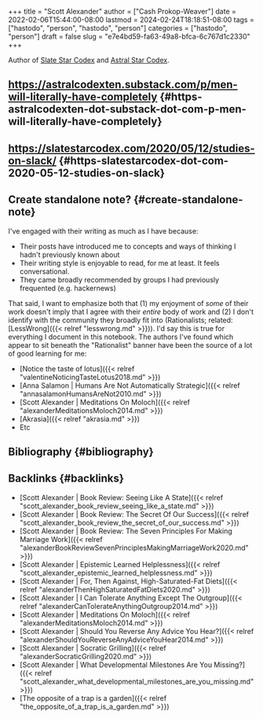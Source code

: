 +++
title = "Scott Alexander"
author = ["Cash Prokop-Weaver"]
date = 2022-02-06T15:44:00-08:00
lastmod = 2024-02-24T18:18:51-08:00
tags = ["hastodo", "person", "hastodo", "person"]
categories = ["hastodo", "person"]
draft = false
slug = "e7e4bd59-fa63-49a8-bfca-6c767d1c2330"
+++

Author of [Slate Star Codex](https://slatestarcodex.com/) and [Astral Star Codex](https://astralcodexten.substack.com/).


## <https://astralcodexten.substack.com/p/men-will-literally-have-completely> {#https-astralcodexten-dot-substack-dot-com-p-men-will-literally-have-completely}


## <https://slatestarcodex.com/2020/05/12/studies-on-slack/> {#https-slatestarcodex-dot-com-2020-05-12-studies-on-slack}


## Create standalone note? {#create-standalone-note}

I've engaged with their writing as much as I have because:

-   Their posts have introduced me to concepts and ways of thinking I hadn't previously known about
-   Their writing style is enjoyable to read, for me at least. It feels conversational.
-   They came broadly recommended by groups I had previously frequented (e.g. hackernews)

That said, I want to emphasize both that (1) my enjoyment of _some_ of their work doesn't imply that I agree with their _entire_ body of work and (2) I don't identify with the community they broadly fit into (Rationalists; related: [LessWrong]({{< relref "lesswrong.md" >}})). I'd say this is true for everything I document in this notebook. The authors I've found which appear to sit beneath the "Rationalist" banner have been the source of a lot of good learning for me:

-   [Notice the taste of lotus]({{< relref "valentineNoticingTasteLotus2018.md" >}})
-   [Anna Salamon | Humans Are Not Automatically Strategic]({{< relref "annasalamonHumansAreNot2010.md" >}})
-   [Scott Alexander | Meditations On Moloch]({{< relref "alexanderMeditationsMoloch2014.md" >}})
-   [Akrasia]({{< relref "akrasia.md" >}})
-   Etc


## Bibliography {#bibliography}

<style>.csl-entry{text-indent: -1.5em; margin-left: 1.5em;}</style><div class="csl-bib-body">
</div>


## Backlinks {#backlinks}

-   [Scott Alexander | Book Review: Seeing Like A State]({{< relref "scott_alexander_book_review_seeing_like_a_state.md" >}})
-   [Scott Alexander | Book Review: The Secret Of Our Success]({{< relref "scott_alexander_book_review_the_secret_of_our_success.md" >}})
-   [Scott Alexander | Book Review: The Seven Principles For Making Marriage Work]({{< relref "alexanderBookReviewSevenPrinciplesMakingMarriageWork2020.md" >}})
-   [Scott Alexander | Epistemic Learned Helplessness]({{< relref "scott_alexander_epistemic_learned_helplessness.md" >}})
-   [Scott Alexander | For, Then Against, High-Saturated-Fat Diets]({{< relref "alexanderThenHighSaturatedFatDiets2020.md" >}})
-   [Scott Alexander | I Can Tolerate Anything Except The Outgroup]({{< relref "alexanderCanTolerateAnythingOutgroup2014.md" >}})
-   [Scott Alexander | Meditations On Moloch]({{< relref "alexanderMeditationsMoloch2014.md" >}})
-   [Scott Alexander | Should You Reverse Any Advice You Hear?]({{< relref "alexanderShouldYouReverseAnyAdviceYouHear2014.md" >}})
-   [Scott Alexander | Socratic Grilling]({{< relref "alexanderSocraticGrilling2020.md" >}})
-   [Scott Alexander | What Developmental Milestones Are You Missing?]({{< relref "scott_alexander_what_developmental_milestones_are_you_missing.md" >}})
-   [The opposite of a trap is a garden]({{< relref "the_opposite_of_a_trap_is_a_garden.md" >}})
